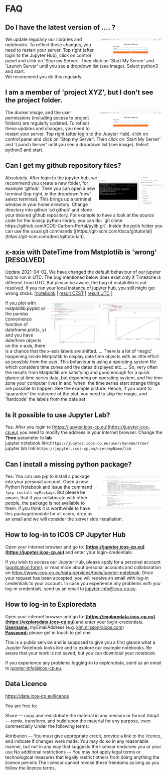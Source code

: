 # FAQ

## Do I have the latest version of .... ?
<a href="../img/launch.png" target=_blank>
<img style="float: right; padding: 5px" src="../img/launch.png" width="200" align="right"/></a>
We update regularly our libraries and notebooks. To reflect these changes, you need to restart your server. Top right (after login to the Jupyter Hub), click on control panel and click on 'Stop my Server'. Then click on 'Start My Server' and 'Launch Server' until you see a dropdown list (see image). Select python3 and start.<br>
We recommend you do this regularly.

## I am a member of 'project XYZ', but I don't see the project folder.
<a href="../img/launch.png" target=_blank>
<img style="float: right; padding: 5px" src="../img/launch.png" width="200" align="right"/></a>
The docker image, and the user permissions (including access to project folders) are regularly updated. To reflect these updates and changes, you need to restart your server. Top right (after login to the Jupyter Hub), click on control panel and click on 'Stop my Server'. Then click on 'Start My Server' and 'Launch Server' until you see a dropdown list (see image). Select python3 and start.

## Can I get my github repository files?
<a href="../img/git.png" target=_blank>
<img style="float: right; padding: 5px" src="../img/git.png" width="200" align="right"/></a>
Absolutely. After login to the jupyter hub, we recommend you create a new folder, for example 'github'. Then you can open a new terminal (top right, in the dropdown 'new' select terminal). This brings up a terminal window in your home directory. Change directory into github 'cd github' and clone your desired github repository. For example to have a look at the source code for the icoscp python library, you can do: `git clone https://github.com/ICOS-Carbon-Portal/pylib.git`. Inside the pylib folder you can use the usual git commands ([https://git-scm.com/docs/gittutorial](https://git-scm.com/docs/gittutorial)).

## x-axis with DateTime from Matplotlib is 'wrong' [RESOLVED] 

Update 2021-04-02. We have changed the default behaviour of our jupyter hub to run in UTC. The bug mentioned below does exist only if Timezone is different from UTC. But please be aware, the bug of matplotlib is not resolved. If you run your local instance of jupyter hub, you still might get wrong xticks. [<a href="../files/mpl_bug_timezone.ipynb">notebook</a> | <a href="../files/mpl_bug_timezone_CEST.pdf">result CEST</a> | <a href="../files/mpl_bug_timezone_UTC.pdf">result UTC</a> ]

<a href="../img/xaxis_man.png" target=_blank>
<img style="float: right; padding: 5px" src="../img/xaxis_man.png" width="200" align="right"/>
<a href="../img/xaxis.png" target=_blank>
<img style="float: centre; padding: 5px" src="../img/xaxis.png" width="150" align="right"/></a>
If you plot with matplotlib.pyplot or the pandas convenience function of dataframe.plot(x, y) and you have date/time objects on the x-axis, there is a chance that the x-axis labels are shifted..... There is a lot of 'magic' happening inside Matplotlib to display date time objects with as little effort as possible from the user. This behaviour is using a operating system file which considers time zones and the dates displayed etc..... So, very often the results from Matplotlib are satisfying and good enough for a quick glance at time series data, but depending on operating system, and the time zone your computer lives in and 'when' the time series start strange things are possible to happen. See the example picture. Hence, if you want to 'guarantee' the outcome of the plot, you need to skip the magic, and 'hardcode' the labels from the data set. 


## Is it possible to use Jupyter Lab?
Yes. After you login to [https://jupyter.icos-cp.eu](https://jupyter.icos-cp.eu) you need to modify the address in your internet browser. Change the **?tree** parameter to **lab**<br>
jupyter notebook link:`https://jupyter.icos-cp.eu/user/myname/tree?`<br>
jupyter lab link:`https://jupyter.icos-cp.eu/user/myName/lab`<br>


## Can I install a missing python package?

<a href="../img/installpkg.png" target=_blank>
<img style="float: right; padding: 5px" src="../img/installpkg.png" width="200" align="right"/>
</a>

Yes. You can use pip to install a package into your personal account.
Open a new Python Notebook and issue the command `!pip install myPackage`. But please be aware, that if you collaborate with other people, the package is not available to them. If you think it is worthwhile to have this package/module for all users, drop us an email and we will consider the server side installation.

## How to log-in to ICOS CP Jupyter Hub
Open your internet browser and go to: <b>[https://jupyter.icos-cp.eu](https://jupyter.icos-cp.eu) </b> and enter your login-credentials.

If you wish to access our Jupyter Hub, please apply for a personal account (<a href="https://www.icos-cp.eu/jupyter-personal-account-application" target="_blank">application form</a>), or read more about personal accounts and collaboration on <a href="https://www.icos-cp.eu/data-services/tools/jupyter-notebook">https://www.icos-cp.eu/data-services/tools/jupyter-notebook</a>. Once your request has been accepted, you will receive an email with log-in credentials to your account. In case you experience any problems with you log-in credentials, send us an email to jupyter-info@icos-cp.eu. 


## How to log-in to Exploredata

Open your internet browser and go to: <b>[https://exploredata.icos-cp.eu](https://exploredata.icos-cp.eu) </b> and enter your login-credentials.<br>
<b><u>Username:</b></u> myEmailAddress (e.g. kim.nilsson@icos.com)<br>
<b><u>Password:</b></u> please get in touch to get one

This is a public service and is supposed to give you a first glance what a Jupyter Notebook looks like and to explore our example notebooks. Be aware that your work is not saved, but you can download your notebook. 

If you experience any problems logging-in to exploredata, send us an email to jupyter-info@icos-cp.eu. 

## Data Licence
https://data.icos-cp.eu/licence

You are free to:

Share — copy and redistribute the material in any medium or format
Adapt — remix, transform, and build upon the material for any purpose, even commercially
Under the following terms:

Attribution — You must give appropriate credit, provide a link to the licence, and indicate if changes were made. You may do so in any reasonable manner, but not in any way that suggests the licensor endorses you or your use
No additional restrictions — You may not apply legal terms or technological measures that legally restrict others from doing anything the licence permits
The licensor cannot revoke these freedoms as long as you follow the licence terms.